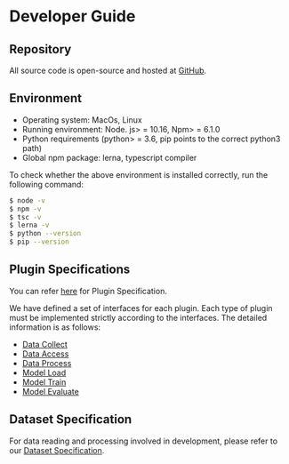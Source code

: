 # Developer Guide

## Repository

All source code is open-source and hosted at [GitHub](https://github.com/alibaba/pipcook).

## Environment

- Operating system: MacOs, Linux
- Running environment: Node. js> = 10.16, Npm> = 6.1.0
- Python requirements (python> = 3.6, pip points to the correct python3 path)
- Global npm package: lerna, typescript compiler

To check whether the above environment is installed correctly, run the following command:

```sh
$ node -v
$ npm -v
$ tsc -v
$ lerna -v
$ python --version
$ pip --version
```

## Plugin Specifications

You can refer [here](../spec/plugin.md) for Plugin Specification.

We have defined a set of interfaces for each plugin. Each type of plugin must be implemented strictly according to the interfaces. The detailed information is as follows:

- [Data Collect](../spec/plugin/0-data-collect.md)
- [Data Access](../spec/plugin/1-data-access.md)
- [Data Process](../spec/plugin/2-data-process.md)
- [Model Load](../spec/plugin/3-model-define.md)
- [Model Train](../spec/plugin/4-model-train.md)
- [Model Evaluate](../spec/plugin/5-model-evaluate.md)

## Dataset Specification

For data reading and processing involved in development, please refer to our [Dataset Specification](../spec/dataset.md).
